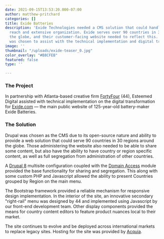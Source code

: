 ```yaml
---
date: 2021-09-15T13:53:20.000-07:00
author: matthew-pritchard
categories: []
title: Exide Batteries
description: 'Exide Technologies needed a CMS solution that could handle it’s global
  reach and extensive organization. Exide serves over 90 countries in 30 regions around
  the globe, and their customer-facing website needed to reflect this. Esteemed Digital
  was chosen to assist with the technical implementation and digital transformation. '
image: ''
thumbnail: "/uploads/exide-teaser_0.jpg"
color_overlay: "#B8CFEB"
featured: false
type: ''

---
```

### The Project

In partnership with Atlanta-based creative firm [FortyFour](http://fortyfour.com/) (44), Esteemed Digital assisted with technical implementation on the digital transformation for [Exide.com](http://www.exide.com/) — the main public website of 125-year-old battery-maker Exide Batteries.

### The Solution

Drupal was chosen as the CMS due to its open-source nature and ability to provide a web solution that could serve 90 countries in 30 regions around the globe. Those administering the website also needed to be able to share some content, but also have the ability to have country or region specific content, as well as full segregation from administration of other countries. 

A [Drupal 8](http://drupal.org/) multisite configuration coupled with the [Domain Access](https://www.drupal.org/project/domain) module provided the base functionality for sharing and segregation. This along with some custom PHP and Javascript allowed the ability to present Countries grouped by Region on the main menu.

The Bootstrap framework provided a reliable mechanism for responsive design implementation. In the interior of the site, an innovative secondary "right-rail" menu was designed by 44 and implemented using Javascript by our front-end development team. Other display components provided the means for country content editors to feature product nuances local to their market.

The site continues to evolve and be deployed across international markets to replace legacy sites. Hosting for the site was provided by [Acquia](http://www.acquia.com/).